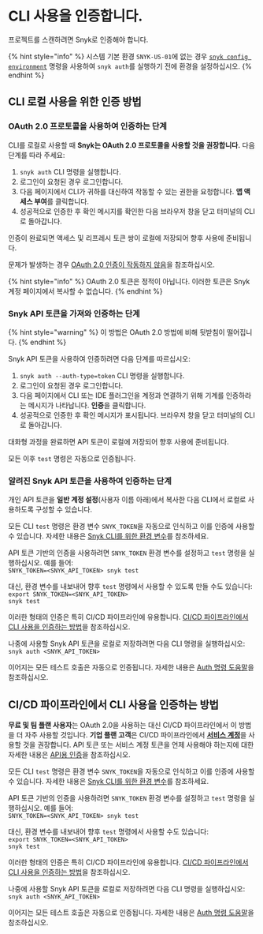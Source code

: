 # CLI 사용을 인증합니다.

프로젝트를 스캔하려면 Snyk로 인증해야 합니다.&#x20;

{% hint style="info" %}
시스템 기본 환경 `SNYK-US-01`에 없는 경우 [`snyk config environment`](commands/config-environment.md) 명령을 사용하여 `snyk auth`를 실행하기 전에 환경을 설정하십시오.
{% endhint %}

## CLI 로컬 사용을 위한 인증 방법

### OAuth 2.0 프로토콜을 사용하여 인증하는 단계

CLI를 로컬로 사용할 때 **Snyk는 OAuth 2.0 프로토콜을 사용할 것을 권장합니다.** 다음 단계를 따라 주세요:

1. `snyk auth` CLI 명령을 실행합니다.
2. 로그인이 요청된 경우 로그인합니다.
3. 다음 페이지에서 CLI가 귀하를 대신하여 작동할 수 있는 권한을 요청합니다. **앱 액세스 부여**를 클릭합니다.
4. 성공적으로 인증한 후 확인 메시지를 확인한 다음 브라우저 창을 닫고 터미널의 CLI로 돌아갑니다.&#x20;

인증이 완료되면 액세스 및 리프레시 토큰 쌍이 로컬에 저장되어 향후 사용에 준비됩니다.&#x20;

문제가 발생하는 경우 [OAuth 2.0 인증이 작동하지 않음](../scm-ide-and-ci-cd-integrations/snyk-ide-plugins-and-extensions/troubleshooting-ides/how-to-set-environment-variables-by-operating-system-os-for-ides-and-cli-1.md)을 참조하십시오.

{% hint style="info" %}
OAuth 2.0 토큰은 정적이 아닙니다. 이러한 토큰은 Snyk 계정 페이지에서 복사할 수 없습니다.
{% endhint %}

### Snyk API 토큰을 가져와 인증하는 단계

{% hint style="warning" %}
이 방법은 OAuth 2.0 방법에 비해 뒷받침이 떨어집니다.
{% endhint %}

Snyk API 토큰을 사용하여 인증하려면 다음 단계를 따르십시오:

1. `snyk auth --auth-type=token` CLI 명령을 실행합니다.
2. 로그인이 요청된 경우 로그인합니다.
3. 다음 페이지에서 CLI 또는 IDE 플러그인을 계정과 연결하기 위해 기계를 인증하라는 메시지가 나타납니다. **인증**을 클릭합니다.
4. 성공적으로 인증한 후 확인 메시지가 표시됩니다. 브라우저 창을 닫고 터미널의 CLI로 돌아갑니다.&#x20;

대화형 과정을 완료하면 API 토큰이 로컬에 저장되어 향후 사용에 준비됩니다.&#x20;

모든 이후 `test` 명령은 자동으로 인증됩니다.&#x20;

### 알려진 Snyk API 토큰을 사용하여 인증하는 단계

개인 API 토큰을 **일반 계정 설정**(사용자 이름 아래)에서 복사한 다음 CLI에서 로컬로 사용하도록 구성할 수 있습니다.

모든 CLI `test` 명령은 환경 변수 `SNYK_TOKEN`을 자동으로 인식하고 이를 인증에 사용할 수 있습니다. 자세한 내용은 [Snyk CLI를 위한 환경 변수](configure-the-snyk-cli/environment-variables-for-snyk-cli.md)를 참조하세요.

API 토큰 기반의 인증을 사용하려면 `SNYK_TOKEN` 환경 변수를 설정하고 `test` 명령을 실행하십시오. 예를 들어:\
`SNYK_TOKEN=<SNYK_API_TOKEN> snyk test`

대신, 환경 변수를 내보내어 향후 `test` 명령에서 사용할 수 있도록 만들 수도 있습니다:\
`export SNYK_TOKEN=<SNYK_API_TOKEN>`\
`snyk test`

이러한 형태의 인증은 특히 CI/CD 파이프라인에 유용합니다. [CI/CD 파이프라인에서 CLI 사용을 인증하는 방법](authenticate-to-use-the-cli.md#how-to-authenticate-to-use-the-cli-in-ci-cd-pipelines)을 참조하십시오.

나중에 사용할 Snyk API 토큰을 로컬로 저장하려면 다음 CLI 명령을 실행하십시오:\
`snyk auth <SNYK_API_TOKEN>`

이어지는 모든 테스트 호출은 자동으로 인증됩니다. 자세한 내용은 [Auth 명령 도움말](commands/auth.md)을 참조하십시오.

## CI/CD 파이프라인에서 CLI 사용을 인증하는 방법

**무료 및 팀 플랜 사용자**는 OAuth 2.0을 사용하는 대신 CI/CD 파이프라인에서 이 방법을 더 자주 사용할 것입니다. **기업 플랜 고객**은 CI/CD 파이프라인에서 [**서비스 계정**](../enterprise-setup/service-accounts/)을 사용할 것을 권장합니다. API 토큰 또는 서비스 계정 토큰을 언제 사용해야 하는지에 대한 자세한 내용은 [API용 인증](../snyk-api/rest-api/authentication-for-api/)을 참조하십시오.

모든 CLI `test` 명령은 환경 변수 `SNYK_TOKEN`을 자동으로 인식하고 이를 인증에 사용할 수 있습니다. 자세한 내용은 [Snyk CLI를 위한 환경 변수](configure-the-snyk-cli/environment-variables-for-snyk-cli.md)를 참조하세요.

API 토큰 기반의 인증을 사용하려면 `SNYK_TOKEN` 환경 변수를 설정하고 `test` 명령을 실행하십시오. 예를 들어:\
`SNYK_TOKEN=<SNYK_API_TOKEN> snyk test`

대신, 환경 변수를 내보내어 향후 `test` 명령에서 사용할 수도 있습니다:\
`export SNYK_TOKEN=<SNYK_API_TOKEN>`\
`snyk test`

이러한 형태의 인증은 특히 CI/CD 파이프라인에 유용합니다. [CI/CD 파이프라인에서 CLI 사용을 인증하는 방법](authenticate-to-use-the-cli.md#how-to-authenticate-to-use-the-cli-in-ci-cd-pipelines)을 참조하십시오.

나중에 사용할 Snyk API 토큰을 로컬로 저장하려면 다음 CLI 명령을 실행하십시오:\
`snyk auth <SNYK_API_TOKEN>`

이어지는 모든 테스트 호출은 자동으로 인증됩니다. 자세한 내용은 [Auth 명령 도움말](commands/auth.md)을 참조하십시오.